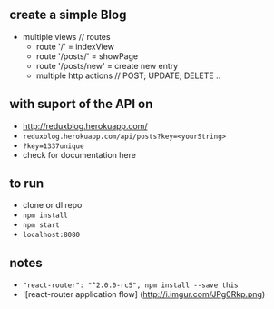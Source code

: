 ## create a simple Blog
- multiple views // routes
  * route '/' = indexView
  * route '/posts/<nummer>' = showPage <nummer>
  * route '/posts/new' = create new entry
  * multiple http actions // POST; UPDATE; DELETE ..

## with suport of the API on
- http://reduxblog.herokuapp.com/
- `reduxblog.herokuapp.com/api/posts?key=<yourString>`
- `?key=1337unique`
- check for documentation here

## to run
- clone or dl repo
- `npm install`
- `npm start`
- `localhost:8080`

## notes
- `"react-router": "^2.0.0-rc5", npm install --save this`
- ![react-router application flow] (http://i.imgur.com/JPg0Rkp.png)
